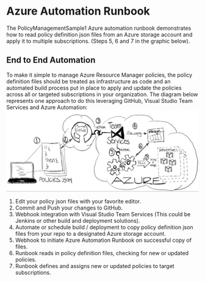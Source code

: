 # Azure Automation Runbook
The PolicyManagementSample1 Azure automation runbook demonstrates how to read policy definition json files from an Azure storage account and apply it to multiple subscriptions. (Steps 5, 6 and 7 in the graphic below).
## End to End Automation
To make it simple to manage Azure Resource Manager policies, the policy definition files should be treated as infrastructure as code and an automated build process put in place to apply and update the policies across all or targeted subscriptions in your organization. The diagram below represents one approach to do this leveraging GitHub, Visual Studio Team Services and Azure Automation:
![Automation Pipeline](https://github.com/karlkuhnhausen/media/blob/master/azure-scaffold/Pipeline-Architecture.png?raw=true)

1. Edit your policy json files with your favorite editor.
2. Commit and Push your changes to GitHub.
3. Webhook integration with Visual Studio Team Services (This could be Jenkins or other build and deployment solutions).
4. Automate or schedule build / deployment to copy policy definition json files from your repo to a designated Azure storage account.
5. Webhook to initiate Azure Automation Runbook on successful copy of files.
6. Runbook reads in policy definition files, checking for new or updated policies.
7. Runbook defines and assigns new or updated policies to target subscriptions.
